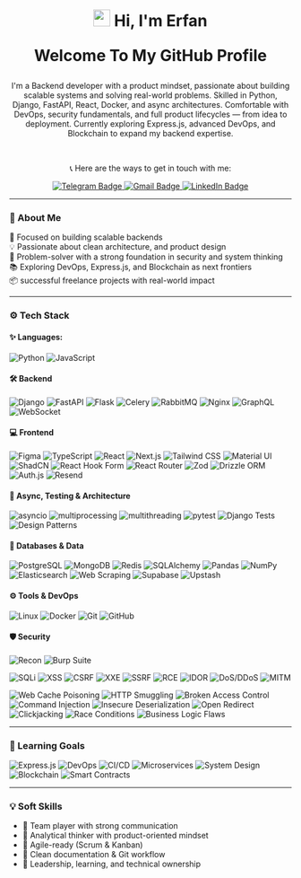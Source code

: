 
<h1 align="center">
<img src="https://media.giphy.com/media/hvRJCLFzcasrR4ia7z/giphy.gif" width="30px"/> Hi, I'm Erfan

 Welcome To My GitHub Profile
</h1>

<p align="center">
I'm a Backend developer with a product mindset, passionate about building scalable systems and solving real-world problems.  
Skilled in Python, Django, FastAPI, React, Docker, and async architectures.  
Comfortable with DevOps, security fundamentals, and full product lifecycles — from idea to deployment.  
Currently exploring Express.js, advanced DevOps, and Blockchain to expand my backend expertise.
</p>


<br/>

<p align="center">
📞 Here are the ways to get in touch with me:
</p>
<div id="badges" align="center">
  
  <a href="https://t.me/erfansafarzad7">
    <img src="https://img.shields.io/badge/Telegram-blue?logo=telegram&logoColor=white&style=for-the-badge" alt="Telegram Badge"/>
  </a>

  <a href="mailto:erfansafarzad7@gmail.com">
    <img src="https://img.shields.io/badge/Gmail-white?logo=gmail&logoColor=red&style=for-the-badge" alt="Gmail Badge"/>
  </a>
  
  <a href="https://www.linkedin.com/in/erfansafarzad7" target="_blank">
    <img src="https://img.shields.io/badge/LinkedIn-blue?logo=linkedin&logoColor=white&style=for-the-badge" alt="LinkedIn Badge"/>
  </a>


</div>

---

### 🚀 About Me

🎯 Focused on building scalable backends  
💡 Passionate about clean architecture, and product design  
🧠 Problem-solver with a strong foundation in security and system thinking  
📚 Exploring DevOps, Express.js, and Blockchain as next frontiers  
📦 successful freelance projects with real-world impact  

---

### ⚙️ Tech Stack

#### ✨ Languages:
![Python](https://img.shields.io/badge/-Python-3776AB?logo=python&logoColor=white&style=flat-square)
![JavaScript](https://img.shields.io/badge/-JavaScript-F7DF1E?style=flat-square&logo=javascript&logoColor=black)


#### 🛠 Backend
![Django](https://img.shields.io/badge/-Django-092E20?logo=django&logoColor=white&style=flat-square)
![FastAPI](https://img.shields.io/badge/-FastAPI-009688?logo=fastapi&logoColor=white&style=flat-square)
![Flask](https://img.shields.io/badge/-Flask-000000?logo=flask&logoColor=white&style=flat-square)
![Celery](https://img.shields.io/badge/-Celery-37814A?style=flat-square)
![RabbitMQ](https://img.shields.io/badge/-RabbitMQ-FF6600?logo=rabbitmq&logoColor=white&style=flat-square)
![Nginx](https://img.shields.io/badge/-Nginx-009639?logo=nginx&logoColor=white&style=flat-square)
![GraphQL](https://img.shields.io/badge/-GraphQL-E10098?logo=graphql&logoColor=white&style=flat-square)
![WebSocket](https://img.shields.io/badge/-WebSocket-35495E?style=flat-square)


#### 💻 Frontend
![Figma](https://img.shields.io/badge/-Figma-F24E1E?style=flat-square&logo=figma&logoColor=white)
![TypeScript](https://img.shields.io/badge/-TypeScript-3178C6?logo=typescript&logoColor=white&style=flat-square)
![React](https://img.shields.io/badge/-React-61DAFB?logo=react&logoColor=black&style=flat-square)
![Next.js](https://img.shields.io/badge/-Next.js-000000?logo=nextdotjs&logoColor=white&style=flat-square)
![Tailwind CSS](https://img.shields.io/badge/-Tailwind-06B6D4?logo=tailwindcss&logoColor=white&style=flat-square)
![Material UI](https://img.shields.io/badge/-Material%20UI-0081CB?style=flat-square&logo=mui&logoColor=white)
![ShadCN](https://img.shields.io/badge/-ShadCN-111827?style=flat-square&logo=tailwindcss&logoColor=white)
![React Hook Form](https://img.shields.io/badge/-React_Hook_Form-EC5990?style=flat-square)
![React Router](https://img.shields.io/badge/-React%20Router-CA4245?style=flat-square&logo=reactrouter&logoColor=white)
![Zod](https://img.shields.io/badge/-Zod-3F3F46?style=flat-square)
![Drizzle ORM](https://img.shields.io/badge/-Drizzle%20ORM-4A5568?style=flat-square&logo=sqlite&logoColor=white)
![Auth.js](https://img.shields.io/badge/-Auth.js-3E63DD?style=flat-square)
![Resend](https://img.shields.io/badge/-Resend-000000?style=flat-square&logo=minutemailer&logoColor=white)


#### 🧠 Async, Testing & Architecture
![asyncio](https://img.shields.io/badge/-asyncio-3776AB?logo=python&logoColor=white&style=flat-square)
![multiprocessing](https://img.shields.io/badge/-Multiprocessing-4CAF50?style=flat-square)
![multithreading](https://img.shields.io/badge/-Multithreading-81C784?style=flat-square)
![pytest](https://img.shields.io/badge/-pytest-0A0A0A?style=flat-square)
![Django Tests](https://img.shields.io/badge/-Django%20Testing-092E20?logo=django&logoColor=white&style=flat-square)
![Design Patterns](https://img.shields.io/badge/-Design%20Patterns-6A1B9A?style=flat-square)


#### 🧩 Databases & Data
![PostgreSQL](https://img.shields.io/badge/-PostgreSQL-336791?logo=postgresql&logoColor=white&style=flat-square)
![MongoDB](https://img.shields.io/badge/-MongoDB-47A248?logo=mongodb&logoColor=white&style=flat-square)
![Redis](https://img.shields.io/badge/-Redis-DC382D?logo=redis&logoColor=white&style=flat-square)
![SQLAlchemy](https://img.shields.io/badge/-SQLAlchemy-FF7043?style=flat-square)
![Pandas](https://img.shields.io/badge/-Pandas-150458?logo=pandas&logoColor=white&style=flat-square)
![NumPy](https://img.shields.io/badge/-NumPy-013243?style=flat-square&logo=numpy&logoColor=white)
![Elasticsearch](https://img.shields.io/badge/-Elasticsearch-005571?logo=elasticsearch&logoColor=white&style=flat-square)
![Web Scraping](https://img.shields.io/badge/-Web%20Scraping-4B8BBE?style=flat-square&logo=python&logoColor=white)
![Supabase](https://img.shields.io/badge/-Supabase-3ECF8E?logo=supabase&logoColor=white&style=flat-square)
![Upstash](https://img.shields.io/badge/-Upstash-00DC82?style=flat-square&logo=redis&logoColor=white)


#### ⚙️ Tools & DevOps
![Linux](https://img.shields.io/badge/-Linux-FCC624?logo=linux&logoColor=black&style=flat-square)
![Docker](https://img.shields.io/badge/-Docker-2496ED?logo=docker&logoColor=white&style=flat-square)
![Git](https://img.shields.io/badge/-Git-F05032?logo=git&logoColor=white&style=flat-square)
![GitHub](https://img.shields.io/badge/-GitHub-181717?logo=github&logoColor=white&style=flat-square)
<!-- ![Figma](https://img.shields.io/badge/-Figma-F24E1E?logo=figma&logoColor=white&style=flat-square) -->


#### 🛡 Security
![Recon](https://img.shields.io/badge/-Recon-6A5ACD?style=flat-square&logo=target&logoColor=white)
![Burp Suite](https://img.shields.io/badge/-Burp%20Suite-FF6F00?style=flat-square&logo=burpsuite&logoColor=white)

![SQLi](https://img.shields.io/badge/-SQLi-CC0000?style=flat-square)
![XSS](https://img.shields.io/badge/-XSS-DA0037?style=flat-square)
![CSRF](https://img.shields.io/badge/-CSRF-BF1363?style=flat-square)
![XXE](https://img.shields.io/badge/-XXE-880D1E?style=flat-square)
![SSRF](https://img.shields.io/badge/-SSRF-8B0000?style=flat-square)
![RCE](https://img.shields.io/badge/-RCE-9C27B0?style=flat-square)
![IDOR](https://img.shields.io/badge/-IDOR-3F51B5?style=flat-square)
![DoS/DDoS](https://img.shields.io/badge/-DoS%2FDDoS-546E7A?style=flat-square)
![MITM](https://img.shields.io/badge/-MITM-455A64?style=flat-square)

![Web Cache Poisoning](https://img.shields.io/badge/-Web%20Cache%20Poisoning-00838F?style=flat-square)
![HTTP Smuggling](https://img.shields.io/badge/-HTTP%20Smuggling-00ACC1?style=flat-square)
![Broken Access Control](https://img.shields.io/badge/-Broken%20Access%20Control-00695C?style=flat-square)
![Command Injection](https://img.shields.io/badge/-Command%20Injection-2E7D32?style=flat-square)
![Insecure Deserialization](https://img.shields.io/badge/-Insecure%20Deserialization-558B2F?style=flat-square)
![Open Redirect](https://img.shields.io/badge/-Open%20Redirect-8D6E63?style=flat-square)
![Clickjacking](https://img.shields.io/badge/-Clickjacking-5D4037?style=flat-square)
![Race Conditions](https://img.shields.io/badge/-Race%20Conditions-3E2723?style=flat-square)
![Business Logic Flaws](https://img.shields.io/badge/-Business%20Logic%20Flaws-607D8B?style=flat-square)


---


### 🎯 Learning Goals

![Express.js](https://img.shields.io/badge/-Express.js-000000?logo=express&logoColor=white&style=flat-square)
![DevOps](https://img.shields.io/badge/-DevOps-24B6A4?style=flat-square)
![CI/CD](https://img.shields.io/badge/-CI%2FCD-0A0A0A?style=flat-square)
![Microservices](https://img.shields.io/badge/-Microservices-4A90E2?style=flat-square&logo=docker&logoColor=white)
![System Design](https://img.shields.io/badge/-System%20Design-8E44AD?style=flat-square&logo=architect&logoColor=white)
![Blockchain](https://img.shields.io/badge/-Blockchain-121D33?style=flat-square)
![Smart Contracts](https://img.shields.io/badge/-Smart_Contracts-764ABC?style=flat-square)


---

### 💡 Soft Skills

- 🤝 Team player with strong communication  
- 🧠 Analytical thinker with product-oriented mindset  
- 🚀 Agile-ready (Scrum & Kanban)  
- 📝 Clean documentation & Git workflow  
- 🎯 Leadership, learning, and technical ownership














